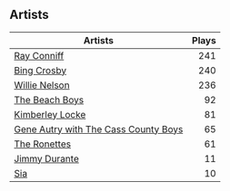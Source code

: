 ## Artists
Artists | Plays 
----- | -----: 
[Ray Conniff](/artists/ray-conniff-104848) | 241
[Bing Crosby](/artists/bing-crosby-1864) | 240
[Willie Nelson](/artists/willie-nelson-631) | 236
[The Beach Boys](/artists/the-beach-boys-3455) | 92
[Kimberley Locke](/artists/kimberley-locke-122102) | 81
[Gene Autry with The Cass County Boys](/artists/gene-autry-with-the-cass-county-boys-120868) | 65
[The Ronettes](/artists/the-ronettes-89545) | 61
[Jimmy Durante](/artists/jimmy-durante-13750) | 11
[Sia](/artists/sia-33697) | 10

